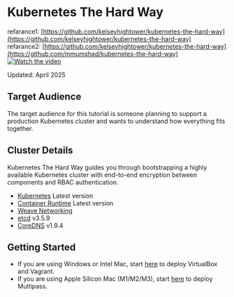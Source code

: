# Kubernetes The Hard Way
refarance1: [https://github.com/kelseyhightower/kubernetes-the-hard-way](https://github.com/kelseyhightower/kubernetes-the-hard-way) \
refarance2: [https://github.com/kelseyhightower/kubernetes-the-hard-way](https://github.com/mmumshad/kubernetes-the-hard-way)
[![Watch the video](https://img.youtube.com/vi/uUupRagM7m0/0.jpg)](https://www.youtube.com/watch?v=uUupRagM7m0)


Updated: April 2025

## Target Audience

The target audience for this tutorial is someone planning to support a production Kubernetes cluster and wants to understand how everything fits together.

## Cluster Details

Kubernetes The Hard Way guides you through bootstrapping a highly available Kubernetes cluster with end-to-end encryption between components and RBAC authentication.

* [Kubernetes](https://github.com/kubernetes/kubernetes) Latest version
* [Container Runtime](https://github.com/containerd/containerd) Latest version
* [Weave Networking](https://www.weave.works/docs/net/latest/kubernetes/kube-addon/)
* [etcd](https://github.com/coreos/etcd) v3.5.9
* [CoreDNS](https://github.com/coredns/coredns) v1.9.4

## Getting Started

* If you are using Windows or Intel Mac, start [here](./VirtualBox/docs/01-prerequisites.md) to deploy VirtualBox and Vagrant.
* If you are using Apple Silicon Mac (M1/M2/M3), start [here](./apple-silicon/docs/01-prerequisites.md) to deploy Multipass.

